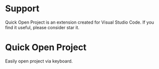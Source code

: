 # Support

Quick Open Project is an extension created for Visual Studio Code. If you find it useful, please consider star it.

# Quick Open Project

Easily open project via keyboard.

